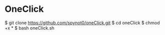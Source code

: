 # OneClick
$ git clone https://github.com/spynot0/oneClick.git
$ cd oneClick
$ chmod +x *
$ bash oneClick.sh
